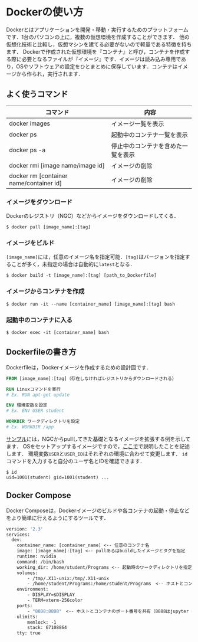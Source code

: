 # Dockerの使い方

Dockerとはアプリケーションを開発・移動・実行するためのプラットフォームです．1台のパソコンの上に，複数の仮想環境を作成することができます． 他の仮想化技術と比較し，仮想マシンを建てる必要がないので軽量である特徴を持ちます． Dockerで作成された仮想環境を『コンテナ』と呼び，コンテナを作成する際に必要となるファイルが『イメージ』です．イメージは読み込み専用であり，OSやソフトウェアの設定をひとまとめに保存しています．コンテナはイメージから作られ，実行されます．

## よく使うコマンド

|  コマンド  |  内容  |
| ---- | ---- |
|  docker images  |  イメージ一覧を表示  |
|  docker ps |  起動中のコンテナ一覧を表示 |
|  docker ps -a |  停止中のコンテナを含めた一覧を表示 |
|  docker rmi [image name/image id] |  イメージの削除 |
|  docker rm [container name/container id] |  イメージの削除 |

### イメージをダウンロード

Dockerのレジストリ（NGC）などからイメージをダウンロードしてくる．

```
$ docker pull [image_name]:[tag]
```

### イメージをビルド

`[image_name]`には，任意のイメージ名を指定可能．`[tag]`はバージョンを指定することが多く，未指定の場合は自動的に`latest`となる．

```
$ docker build -t [image_name]:[tag] [path_to_Dockerfile]
```

### イメージからコンテナを作成

```
$ docker run -it --name [container_name] [image_name]:[tag] bash
```

### 起動中のコンテナに入る

```
$ docker exec -it [container_name] bash
```

## Dockerfileの書き方

Dockerfileは，Dockerイメージを作成するための設計図です．

```Dockerfile
FROM [image_name]:[tag]（存在しなければレジストリからダウンロードされる）

RUN Linuxコマンドを実行
# Ex. RUN apt-get update

ENV 環境変数を設定
# Ex. ENV USER student

WORKDIR ワークディレクトリを設定
# Ex. WORKDIR /app
```

[サンプル](docker/Dockerfile)には，NGCからpullしてきた基礎となるイメージを拡張する例を示してます．
OSをセットアップするイメージですので，[ここで](ubuntu_install.md)で説明したことを記述します．
環境変数`USER`と`USER_ID`はそれぞれの環境に合わせて変更します．
`id`コマンドを入力すると自分のユーザ名とIDを確認できます．

```
$ id
uid=1001(student) gid=1001(student) ...
```

## Docker Compose

Docker Composeは，Dockerイメージのビルドや各コンテナの起動・停止などをより簡単に行えるようにするツールです．

```Dockerfile
version: '2.3'
services:
  dev:
    container_name: [container_name] <-- 任意のコンテナ名
    image: [image_name]:[tag] <-- pullあるはbuildしたイメージとタグを指定
    runtime: nvidia
    command: /bin/bash 
    working_dir: /home/student/Programs <-- 起動時のワークディレクトリを指定
    volumes:
        - /tmp/.X11-unix:/tmp/.X11-unix
        - /home/student/Programs:/home/student/Programs　<-- ホストとコンテナのディレクトリを共有
    environment:
        - DISPLAY=$DISPLAY
        - TERM=xterm-256color
    ports:
        - "8888:8888"　<-- ホストとコンテナのポート番号を共有（8888はjupyter notebookのポート番号）
    ulimits:
        memlock: -1
        stack: 67108864
    tty: true
```
